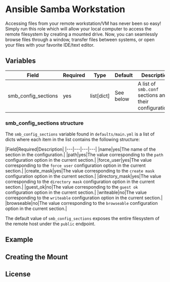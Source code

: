 # Ansible Samba Workstation

Accessing files from your remote workstation/VM has never been so easy! Simply run this role which will allow your local computer to access the remote filesystem by creating a mounted drive. Now, you can seamlessly browse files through a window, transfer files between systems, or open your files with your favorite IDE/text editor.

## Variables

|Field|Required|Type|Default|Description|
|---|---|---|---|---|
|smb_config_sections|yes|list[dict]|See below|A list of `smb.conf` sections and their configurations.|

### smb_config_sections structure

The `smb_config_sections` variable found in `defaults/main.yml` is a list of dicts where each item in the list contains the following structure:

|Field|Required|Description|
|---|---|---|---|
|name|yes|The name of the section in the configuration.|
|path|yes|The value corresponding to the `path` configuration option in the current section.|
|force_user|yes|The value corresponding to the `force user` configuration option in the current section.|
|create_mask|yes|The value corresponding to the `create mask` configuration option in the current section.|
|directory_mask|yes|The value corresponding to the `directory mask` configuration option in the current section.|
|guest_ok|no|The value corresponding to the `guest ok` configuration option in the current section.|
|writeable|no|The value corresponding to the `writeable` configuration option in the current section.|
|browseable|no|The value corresponding to the `browseable` configuration option in the current section.|

The default value of `smb_config_sections` exposes the entire filesystem of the remote host under the `public` endpoint.

## Example

## Creating the Mount

## License

